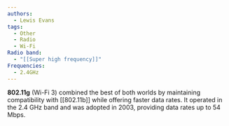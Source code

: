 ```yaml
---
authors:
  - Lewis Evans
tags:
  - Other
  - Radio
  - Wi-Fi
Radio band:
  - "[[Super high frequency]]"
Frequencies:
  - 2.4GHz
---
```

**802.11g** (Wi-Fi 3) combined the best of both worlds by maintaining compatibility with [[802.11b]] while offering faster data rates. It operated in the 2.4 GHz band and was adopted in 2003, providing data rates up to 54 Mbps.
